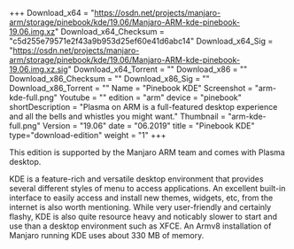 +++
Download_x64 = "https://osdn.net/projects/manjaro-arm/storage/pinebook/kde/19.06/Manjaro-ARM-kde-pinebook-19.06.img.xz"
Download_x64_Checksum = "c5d255e79571e2f43a9b953d25ef60e41d6abc14"
Download_x64_Sig = "https://osdn.net/projects/manjaro-arm/storage/pinebook/kde/19.06/Manjaro-ARM-kde-pinebook-19.06.img.xz.sig"
Download_x64_Torrent = ""
Download_x86 = ""
Download_x86_Checksum = ""
Download_x86_Sig = ""
Download_x86_Torrent = ""
Name = "Pinebook KDE"
Screenshot = "arm-kde-full.png"
Youtube = ""
edition = "arm"
device = "pinebook"
shortDescription = "Plasma on ARM is a full-featured desktop experience and all the bells and whistles you might want."
Thumbnail = "arm-kde-full.png"
Version = "19.06"
date = "06.2019"
title = "Pinebook KDE"
type="download-edition"
weight = "1"
+++

This edition is supported by the Manjaro ARM team and comes with Plasma desktop.

KDE is a feature-rich and versatile desktop environment that provides several different styles of menu to access applications. An excellent built-in interface to easily access and install new themes, widgets, etc, from the internet is also worth mentioning. While very user-friendly and certainly flashy, KDE is also quite resource heavy and noticably slower to start and use than a desktop environment such as XFCE. An Armv8 installation of Manjaro running KDE uses about 330 MB of memory.


